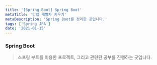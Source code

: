 ```yaml
---
title: '[Spring Boot] Spring Boot'
metaTitle: '만렙 개발자 키우기'
metaDescription: 'Spring Boot를 정리한 곳입니다.'
tags: ['Spring JPA']
date: '2021-01-15'
---
```


### Spring Boot

> 스프링 부트를 이용한 프로젝트, 그리고 관련된 공부를 진행하는 곳입니다.
